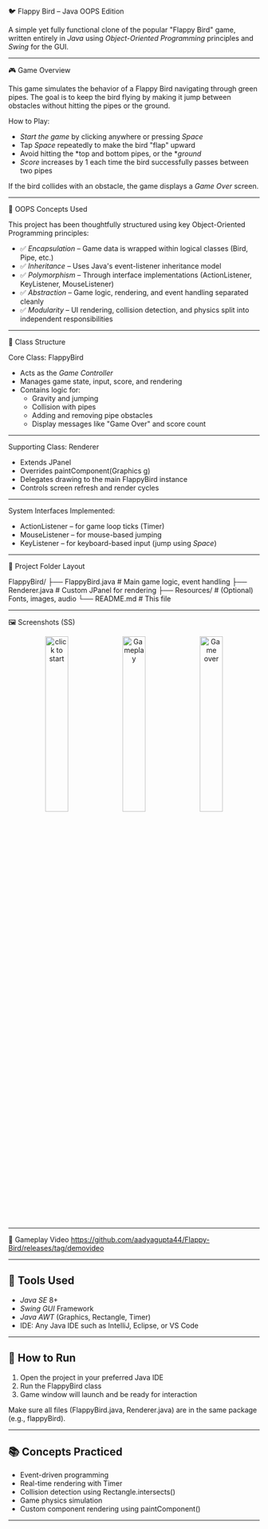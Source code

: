 🐦 Flappy Bird – Java OOPS Edition

A simple yet fully functional clone of the popular "Flappy Bird" game, written entirely in *Java* using *Object-Oriented Programming* principles and *Swing* for the GUI.

---

🎮 Game Overview

This game simulates the behavior of a Flappy Bird navigating through green pipes. The goal is to keep the bird flying by making it jump between obstacles without hitting the pipes or the ground.

How to Play:

- *Start the game* by clicking anywhere or pressing *Space*
- Tap *Space* repeatedly to make the bird "flap" upward
- Avoid hitting the *top and bottom pipes, or the **ground*
- *Score* increases by 1 each time the bird successfully passes between two pipes

If the bird collides with an obstacle, the game displays a *Game Over* screen.

---

🧠 OOPS Concepts Used

This project has been thoughtfully structured using key Object-Oriented Programming principles:

- ✅ *Encapsulation* – Game data is wrapped within logical classes (Bird, Pipe, etc.)
- ✅ *Inheritance* – Uses Java's event-listener inheritance model
- ✅ *Polymorphism* – Through interface implementations (ActionListener, KeyListener, MouseListener)
- ✅ *Abstraction* – Game logic, rendering, and event handling separated cleanly
- ✅ *Modularity* – UI rendering, collision detection, and physics split into independent responsibilities

---

🧱 Class Structure

Core Class: FlappyBird
- Acts as the *Game Controller*
- Manages game state, input, score, and rendering
- Contains logic for:
  - Gravity and jumping
  - Collision with pipes
  - Adding and removing pipe obstacles
  - Display messages like "Game Over" and score count

---

Supporting Class: Renderer
- Extends JPanel
- Overrides paintComponent(Graphics g)
- Delegates drawing to the main FlappyBird instance
- Controls screen refresh and render cycles

---

System Interfaces Implemented:
- ActionListener – for game loop ticks (Timer)
- MouseListener – for mouse-based jumping
- KeyListener – for keyboard-based input (jump using *Space*)

---

📁 Project Folder Layout

FlappyBird/
├── FlappyBird.java          # Main game logic, event handling
├── Renderer.java            # Custom JPanel for rendering
├── Resources/               # (Optional) Fonts, images, audio
└── README.md                # This file

---

🖼 Screenshots (SS)
<p align = "center">
<img src="https://github.com/user-attachments/assets/95b8bf45-0ee6-4481-bbfa-c9ec624175f4" alt="click to start" width="30%">
<img src="https://github.com/user-attachments/assets/06710c80-e23a-4fe8-8161-952681df5b49" alt="Gameplay" width="30%">
<img src="https://github.com/user-attachments/assets/4637cee4-91ab-4d7d-95d3-6339ff438248" alt="Game over" width="30%">
</p>


---

🎥 Gameplay Video
https://github.com/aadyagupta44/Flappy-Bird/releases/tag/demovideo


---

## 🔨 Tools Used

- *Java SE* 8+
- *Swing GUI* Framework
- *Java AWT* (Graphics, Rectangle, Timer)
- IDE: Any Java IDE such as IntelliJ, Eclipse, or VS Code

---

## 🧪 How to Run

1. Open the project in your preferred Java IDE
2. Run the FlappyBird class
3. Game window will launch and be ready for interaction

Make sure all files (FlappyBird.java, Renderer.java) are in the same package (e.g., flappyBird).

---

## 📚 Concepts Practiced

- Event-driven programming
- Real-time rendering with Timer
- Collision detection using Rectangle.intersects()
- Game physics simulation
- Custom component rendering using paintComponent()

---
